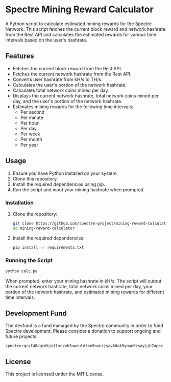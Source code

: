 # Spectre Mining Reward Calculator

A Python script to calculate estimated mining rewards for the Spectre Network. This script fetches the current block reward and network hashrate from the Rest API and calculates the estimated rewards for various time intervals based on the user's hashrate.

## Features

- Fetches the current block reward from the Rest API.
- Fetches the current network hashrate from the Rest API.
- Converts user hashrate from kH/s to TH/s.
- Calculates the user's portion of the network hashrate.
- Calculates total network coins mined per day.
- Displays the current network hashrate, total network coins mined per day, and the user's portion of the network hashrate.
- Estimates mining rewards for the following time intervals:
  - Per second
  - Per minute
  - Per hour
  - Per day
  - Per week
  - Per month
  - Per year

## Usage

1. Ensure you have Python installed on your system.
2. Clone this repository.
3. Install the required dependencies using pip.
4. Run the script and input your mining hashrate when prompted.

### Installation

1. Clone the repository:
    ```sh
    git clone https://github.com/spectre-project/mining-reward-calculator.git
    cd mining-reward-calculator
    ```

2. Install the required dependencies:
    ```sh
    pip install -r requirements.txt
    ```

### Running the Script

```sh
python calc.py
```

When prompted, enter your mining hashrate in kH/s. The script will output the current network hashrate, total network coins mined per day, your portion of the network hashrate, and estimated mining rewards for different time intervals.

## Development Fund

The devfund is a fund managed by the Spectre community in order to fund Spectre development. Please consider a donation to support ongoing and future projects.

```
spectre:qrxf48dgrdkjxllxczek3uweuldtan9nanzjsavk0ak9ynwn0zsayjjh7upez
```

## License

This project is licensed under the MIT License.
```
